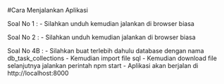 #Cara Menjalankan Aplikasi

Soal No 1 : - Silahkan unduh kemudian jalankan di browser biasa

Soal No 2 : - Silahkan unduh kemudian jalankan di browser biasa

Soal No 4B : - Silahkan buat terlebih dahulu database dengan nama db_task_collections
             - Kemudian import file sql
             - Kemudian download file selanjutnya jalankan perintah npm start
             - Aplikasi akan berjalan di http://localhost:8000
